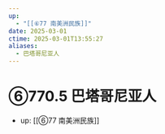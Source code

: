 ```yaml
---
up:
  - "[[⑥77 南美洲民族]]"
date: 2025-03-01
ctime: 2025-03-01T13:55:27
aliases:
  - 巴塔哥尼亚人
---
```


# ⑥770.5 巴塔哥尼亚人

- up: [[⑥77 南美洲民族]]
